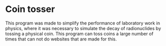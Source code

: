 # Coin tosser
This program was made to simplify the performance of laboratory work in physics, where it was necessary to simulate the decay of radionuclides by tossing a physical coin. This program can toss coins a large number of times that can not do websites that are made for this.
